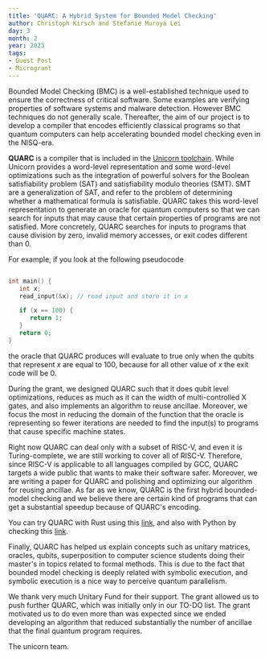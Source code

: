 ```yaml
---
title: 'QUARC: A Hybrid System for Bounded Model Checking'
author: Christoph Kirsch and Stefanie Muroya Lei
day: 3
month: 2
year: 2023
tags:
- Guest Post
- Microgrant
---
```


Bounded Model Checking (BMC) is a well-established technique used to ensure the correctness of critical software. Some examples are verifying properties of software systems and malware detection. However BMC techniques do not generally scale. Thereafter, the aim of our project is to develop a compiler that encodes efficiently classical programs so that quantum computers can help accelerating bounded model checking even in the NISQ-era.

**QUARC** is a compiler that is included in the [Unicorn toolchain](https://github.com/cksystemsgroup/unicorn). While Unicorn provides a word-level representation and some word-level optimizations such as the integration of powerful solvers for the Boolean satisfiability problem (SAT) and satisfiability modulo theories (SMT). SMT are a generalization of SAT, and refer to the problem of determining whether a mathematical formula is satisfiable. QUARC takes this word-level representation to generate an oracle for quantum computers so that we can search for inputs that may cause that certain properties of programs are not satisfied. More concretely, QUARC searches for inputs to programs that cause division by zero, invalid memory accesses, or exit codes different than 0.

For example, if you look at the following pseudocode

```C

int main() {
   int x;
   read_input(&x); // read input and store it in x

   if (x == 100) {
      return 1;
   }
   return 0;
}

```

the oracle that QUARC produces will evaluate to true only when the qubits that represent <i>x</i> are equal to 100, because for all other value of <i>x</i> the exit code will be 0.

During the grant, we designed QUARC such that it does qubit level optimizations, reduces as much as it can the width of multi-controlled X gates, and also implements an algorithm to reuse ancillae. Moreover, we focus the most in reducing the domain of the function that the oracle is representing so fewer iterations are needed to find the input(s) to programs that cause specific machine states.

Right now QUARC can deal only with a subset of RISC-V, and even it is Turing-complete, we are still working to cover all of RISC-V. Therefore, since RISC-V is applicable to all languages compiled by GCC, QUARC targets a wide public that wants to make their software safer. Moreover, we are writing a paper for QUARC and polishing and optimizing our algorithm for reusing ancillae. As far as we know, QUARC is the first hybrid bounded-model checking and we believe there are certain kind of programs that can get a substantial speedup because of QUARC's encoding.

You can try QUARC with Rust using this [link](https://github.com/cksystemsgroup/unicorn/tree/opt-quarc-paper), and also with Python by checking this [link](https://github.com/cksystemsgroup/unicorn/tree/opt-quarc-paper/unicorn_api).

Finally, QUARC has helped us explain concepts such as unitary matrices, oracles, qubits, superposition to computer science students doing their master's in topics related to formal methods. This is due to the fact that bounded model checking is deeply related with symbolic execution, and symbolic execution is a nice way to perceive quantum parallelism.

We thank very much Unitary Fund for their support. The grant allowed us to push further QUARC, which was initially only in our TO-DO list. The grant motivated us to do even more than was expected since we ended developing an algorithm that reduced substantially the number of ancillae that the final quantum program requires.

The unicorn team.
